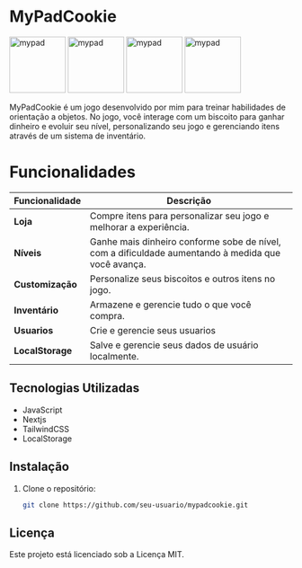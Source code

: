 
# MyPadCookie

<img src="https://github.com/user-attachments/assets/3b75d70d-22dd-4838-a18a-2c8016e16f9f" alt="mypad" width="100" height="100" />
<img src="https://github.com/user-attachments/assets/2a2e7d56-dc56-4f57-9fc6-48b94f1104e7" alt="mypad" width="100" height="100" />
<img src="https://github.com/user-attachments/assets/f03c5606-07e8-41bb-8005-5a60e2c66389" alt="mypad" width="100" height="100"  />
<img src="https://github.com/user-attachments/assets/35d1a890-547e-499c-9722-abe952feae12" alt="mypad" width="100" height="100"  />

MyPadCookie é um jogo desenvolvido por mim para treinar habilidades de orientação a objetos. No jogo, você interage com um biscoito para ganhar dinheiro e evoluir seu nível, personalizando seu jogo e gerenciando itens através de um sistema de inventário.

# Funcionalidades

| Funcionalidade  | Descrição |
|-----------------|-----------|
| **Loja**        | Compre itens para personalizar seu jogo e melhorar a experiência. |
| **Níveis**      | Ganhe mais dinheiro conforme sobe de nível, com a dificuldade aumentando à medida que você avança. |
| **Customização**| Personalize seus biscoitos e outros itens no jogo. |
| **Inventário**  | Armazene e gerencie tudo o que você compra. |
| **Usuarios** | Crie e gerencie seus usuarios |
| **LocalStorage**| Salve e gerencie seus dados de usuário localmente. |

## Tecnologias Utilizadas

- JavaScript
- Nextjs
- TailwindCSS
- LocalStorage
## Instalação

1. Clone o repositório:
   ```bash
   git clone https://github.com/seu-usuario/mypadcookie.git

## Licença
Este projeto está licenciado sob a Licença MIT.

